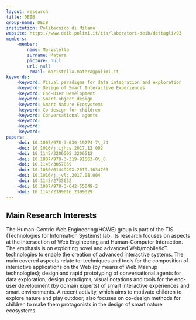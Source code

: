 ```yaml
---
layout: research
title: DEIB
group-name: DEIB
institution: Politecnico di Milano
website: https://www.deib.polimi.it/ita/laboratori-deib/dettagli/93
members: 
    -member: 
        name: Maristella
        surname: Matera
        picture: null
        url: null
		 email: maristella.matera@polimi.it
keywords: 
    -keyword: Visual paradigms for data integration and exploration
    -keyword: Design of Smart Interactive Experiences
    -keyword: End-User Development
    -keyword: Smart object design
    -keyword: Smart Nature Ecosystems
    -keyword: Co-design for children
    -keyword: Conversational agents
    -keyword: 
    -keyword: 
    -keyword: 
papers: 
    -doi: 10.1007/978-3-030-19274-7\_34
    -doi: 10.1016/j.ijhcs.2017.12.002
    -doi: 10.1145/3206505.3206512
    -doi: 10.1007/978-3-319-91563-0\_8
    -doi: 10.1145/3057859
    -doi: 10.1080/0144929X.2019.1634760
    -doi: 10.1016/j.jvlc.2017.08.004
    -doi: 10.1145/2735632
    -doi: 10.1007/978-3-642-55049-2
    -doi: 10.1145/2399016.2399029
---
```



## Main Research Interests
The Human-Centric Web Engineering(HCWE) group is part of the TIS (Technologies for Information Systems) lab. Its research focuses on aspects at the intersection of Web Engineering and Human-Computer Interaction. The emphasis is on exploiting novel and advanced Web/mobile/IoT technologies to enable the creation of advanced interactive systems. The main covered aspects relate to: techniques and tools for the composition of interactive applications on the Web (by means of Web Mashup technologies); design and rapid prototyping of conversational agents for data exploration; design paradigms, visual notations and tools  for the end-user development (by domain experts) of smart interactive experiences and smart environments. A recent activity, which aims  to motivate children to explore nature and play outdoor, also focuses on co-design methods for children to make them protagonists in the design of smart nature ecosystems. 
